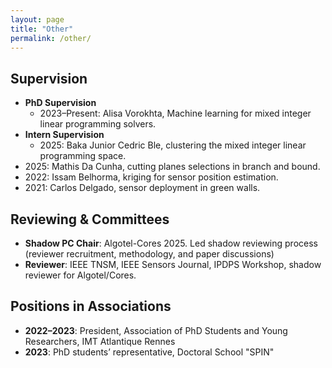 ```yaml
---
layout: page
title: "Other"
permalink: /other/
---
```



## Supervision

- **PhD Supervision**
  - 2023–Present: Alisa Vorokhta, Machine learning for mixed integer linear programming solvers.
- **Intern Supervision**
  - 2025: Baka Junior Cedric Ble, clustering the mixed integer linear programming space.
 - 2025:  Mathis Da Cunha, cutting planes selections in branch and bound.
  - 2022: Issam Belhorma, kriging for sensor position estimation.
  - 2021: Carlos Delgado, sensor deployment in green walls.

## Reviewing & Committees

- **Shadow PC Chair**: Algotel-Cores 2025. Led shadow reviewing process (reviewer recruitment, methodology, and paper discussions)
- **Reviewer**: IEEE TNSM, IEEE Sensors Journal, IPDPS Workshop, shadow reviewer for Algotel/Cores.

## Positions in Associations

- **2022–2023**: President, Association of PhD Students and Young Researchers, IMT Atlantique Rennes
- **2023**: PhD students’ representative, Doctoral School "SPIN"

